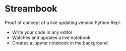 # Streambook



Proof of concept of a live updating version Python Repl.

* Write your code in any editor
* Watches and updates a live notebook
* Creates a jupyter notebook in the background

